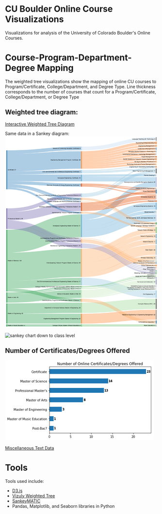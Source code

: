 # CU Boulder Online Course Visualizations
Visualizations for analysis of the University of Colorado Boulder's Online Courses.

# Course-Program-Department-Degree Mapping

The weighted tree visualizations show the mapping of online CU courses to Program/Certificate, College/Department, and Degree Type. Line thickness corresponds to the number of courses that count for a Program/Certificate, College/Department, or Degree Type

## Weighted tree diagram:
[Interactive Weighted Tree Diagram](https://jmfoster.github.io/online_course_mapping//docs/weightedtree_assett.html)

Same data in a Sankey diagram:
![sankey chart down to program level](https://github.com/jmfoster/online_course_mapping/blob/master/figures/sankey_programs.png)

![sankey chart down to class level](https://github.com/jmfoster/online_course_mapping/blob/master/figures/sankey_classes.png)

## Number of Certificates/Degrees Offered
![Summary of Number of Certificates and Degrees Offered](https://github.com/jmfoster/online_course_mapping/blob/master/figures/degreetype_counts.png)

[Miscellaneous Text Data](https://github.com/jmfoster/online_course_mapping/blob/master/figures/misc_numbers.txt)



# Tools 

Tools used include:
* [D3.js](https://d3js.org)
* [Vizuly Weighted Tree](http://vizuly.io) 
* [SankeyMATIC](http://sankeymatic.com)
* Pandas, Matplotlib, and Seaborn libraries in Python 
